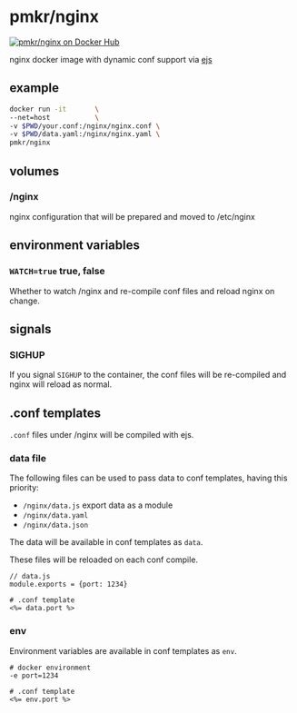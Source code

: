 # pmkr/nginx

[![pmkr/nginx on Docker Hub](https://img.shields.io/badge/Docker%20Hub-Hosted-blue.svg)](https://hub.docker.com/r/pmkr/nginx/)

nginx docker image with dynamic conf support via [ejs](https://github.com/mde/ejs)

## example

```sh
docker run -it       \
--net=host           \
-v $PWD/your.conf:/nginx/nginx.conf \
-v $PWD/data.yaml:/nginx/nginx.yaml \
pmkr/nginx
```

## volumes

### /nginx

nginx configuration that will be prepared and moved to /etc/nginx

## environment variables

### `WATCH=true` true, false

Whether to watch /nginx and re-compile conf files and reload nginx on change.

## signals

### SIGHUP

If you signal `SIGHUP` to the container, the conf files will be re-compiled and nginx will reload as normal.

## .conf templates

`.conf` files under /nginx will be compiled with ejs.

### data file

The following files can be used to pass data to conf templates, having this priority:
- `/nginx/data.js` export data as a module
- `/nginx/data.yaml`
- `/nginx/data.json`

The data will be available in conf templates as `data`.

These files will be reloaded on each conf compile.

```
// data.js
module.exports = {port: 1234}

# .conf template
<%= data.port %>
```

### env

Environment variables are available in conf templates as `env`.

```
# docker environment
-e port=1234

# .conf template
<%= env.port %>
```
